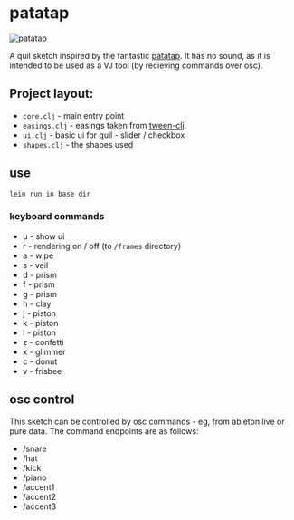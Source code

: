 # patatap

![patatap](https://cloud.githubusercontent.com/assets/364725/8074534/e3c6a096-0f6e-11e5-8cf1-5f489be04e52.gif)

A quil sketch inspired by the fantastic [patatap](http://www.patatap.com/). It
has no sound, as it is intended to be used as a VJ tool (by recieving commands
over osc).

## Project layout:

* `core.clj` - main entry point
* `easings.clj` - easings taken from [tween-clj](https://github.com/gstamp/tween-clj).
* `ui.clj` - basic ui for quil - slider / checkbox
* `shapes.clj` - the shapes used

## use

    lein run in base dir

### keyboard commands

* u - show ui
* r - rendering on / off (to `/frames` directory)
* a - wipe 
* s - veil 
* d - prism 
* f - prism 
* g - prism 
* h - clay 
* j - piston
* k - piston
* l - piston
* z - confetti 
* x - glimmer 
* c - donut 
* v - frisbee 

## osc control

This sketch can be controlled by osc commands - eg, from ableton live or pure
data. The command endpoints are as follows:

  * /snare
  * /hat
  * /kick
  * /piano
  * /accent1
  * /accent2
  * /accent3
